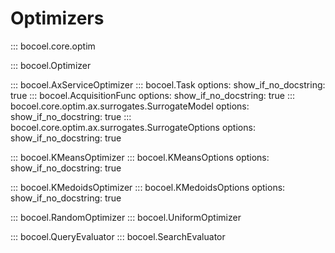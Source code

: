 # <code class="doc-symbol doc-symbol-nav doc-symbol-module"></code> Optimizers
::: bocoel.core.optim

::: bocoel.Optimizer

::: bocoel.AxServiceOptimizer
::: bocoel.Task
    options:
        show_if_no_docstring: true
::: bocoel.AcquisitionFunc
    options:
        show_if_no_docstring: true
::: bocoel.core.optim.ax.surrogates.SurrogateModel
    options:
        show_if_no_docstring: true
::: bocoel.core.optim.ax.surrogates.SurrogateOptions
    options:
        show_if_no_docstring: true

::: bocoel.KMeansOptimizer
::: bocoel.KMeansOptions
    options:
        show_if_no_docstring: true

::: bocoel.KMedoidsOptimizer
::: bocoel.KMedoidsOptions
    options:
        show_if_no_docstring: true


::: bocoel.RandomOptimizer
::: bocoel.UniformOptimizer


::: bocoel.QueryEvaluator
::: bocoel.SearchEvaluator
